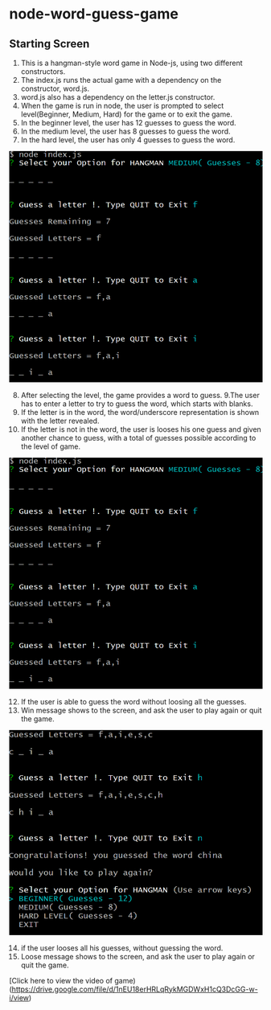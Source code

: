 # node-word-guess-game

## Starting Screen
1. This is a hangman-style word game in Node-js, using two different constructors. 
2. The index.js runs the actual game with a dependency on the constructor, word.js.
3. word.js also has a dependency on the letter.js constructor. 
4. When the game is run in node, the user is prompted to select level(Beginner, Medium, Hard) for the game or to exit the game.
5. In the beginner level, the user has 12 guesses to guess the word.
6. In the medium level, the user has 8 guesses to guess the word.
7. In the hard level, the user has only 4 guesses to guess the word.

![Alt text](https://github.com/satinder042890/node-word-guess-game/blob/master/images/userscreen.png)

8. After selecting the level, the game provides a word to guess.
9.The user has to enter a letter to try to guess the word, which starts with blanks. 
10. If the letter is in the word, the word/underscore representation is shown with the letter revealed. 
11. If the letter is not in the word, the user is looses his one guess and given another chance to guess, with a total of guesses possible according to the level of game.

![Alt text](https://github.com/satinder042890/node-word-guess-game/blob/master/images/typeletter.png)



12. If the user is able to guess the word without loosing all the guesses.
13. Win message shows to the screen, and ask the user to play again or quit the game.

![Alt text](https://github.com/satinder042890/node-word-guess-game/blob/master/images/win.png)


14. if the user looses all his guesses, without guessing the word.
15. Loose message shows to the screen, and ask the user to play again or quit the game.




[Click here to view the video of game)(https://drive.google.com/file/d/1nEU18erHRLqRykMGDWxH1cQ3DcGG-w-i/view)
